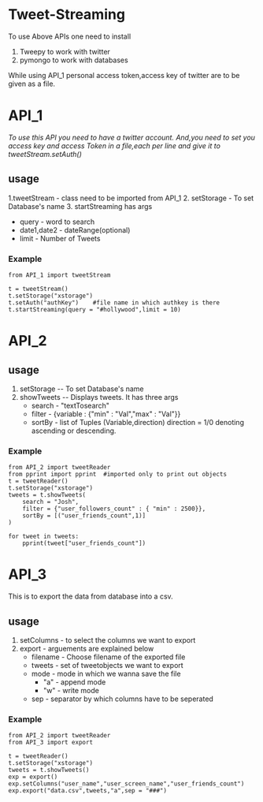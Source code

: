 # Tweet-Streaming

To use Above APIs one need to install
1. Tweepy to work with twitter
2. pymongo to work with databases

While using API_1 personal access token,access key of twitter are to be given as a file.

# API_1

_To use this API you need to have a twitter account.
And,you need to set you access key and access Token in a file,each per line and give it to tweetStream.setAuth()_
## usage
1.tweetStream - class need to be imported from API_1
2. setStorage - To set Database's name
3. startStreaming has args
   * query - word to search
   * date1,date2 - dateRange(optional)
   * limit - Number of Tweets

### Example

```
from API_1 import tweetStream

t = tweetStream()
t.setStorage("xstorage")
t.setAuth("authKey")    #file name in which authkey is there
t.startStreaming(query = "#hollywood",limit = 10)
```


# API_2

## usage
1. setStorage -- To set Database's name
2. showTweets -- Displays tweets. It has three args
    * search - "textTosearch"
    * filter - {variable : {"min" : "Val","max" : "Val"}}
    * sortBy - list of Tuples (Variable,direction)  direction = 1/0 denoting ascending or descending.

### Example

```
from API_2 import tweetReader
from pprint import pprint  #imported only to print out objects
t = tweetReader()
t.setStorage("xstorage")
tweets = t.showTweets(
    search = "Josh",
    filter = {"user_followers_count" : { "min" : 2500}},
    sortBy = [("user_friends_count",1)]
)

for tweet in tweets:
    pprint(tweet["user_friends_count"])
```
# API_3
This is to export the data from database into a csv.

## usage

1. setColumns - to select the columns we want to export
2. export - arguements are explained below
    *   filename - Choose filename of the exported file
    *   tweets - set of tweetobjects we want to export
    *   mode - mode in which we wanna save the file
        *   "a" - append mode
        *   "w" - write mode
    *   sep - separator by which columns have to be seperated

### Example

```
from API_2 import tweetReader
from API_3 import export

t = tweetReader()
t.setStorage("xstorage")
tweets = t.showTweets()
exp = export()
exp.setColumns("user_name","user_screen_name","user_friends_count")
exp.export("data.csv",tweets,"a",sep = "###")
```
